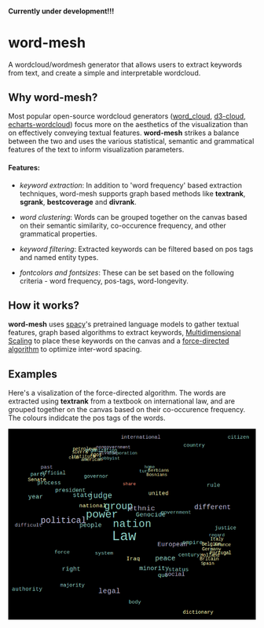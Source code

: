 #### Currently under development!!!

# word-mesh
A wordcloud/wordmesh generator that allows users to extract keywords from text, and create a simple and interpretable wordcloud.


## Why word-mesh?

Most popular open-source wordcloud generators ([word_cloud](https://github.com/amueller/word_cloud), [d3-cloud](https://github.com/jasondavies/d3-cloud), [echarts-wordcloud](https://github.com/ecomfe/echarts-wordcloud)) focus more on the aesthetics of the visualization than on effectively conveying textual features. **word-mesh** strikes a balance between the two and uses the various statistical, semantic and grammatical features of the text to inform visualization parameters.

#### Features:
 - *keyword extraction*: In addition to 'word frequency' based extraction techniques, word-mesh supports graph based methods like **textrank**, **sgrank**, **bestcoverage** and **divrank**.
 
 - *word clustering*: Words can be grouped together on the canvas based on their semantic similarity, co-occurence frequency, and other grammatical properties.
 
 - *keyword filtering*: Extracted keywords can be filtered based on pos tags and named entity types.
 
 - *fontcolors and fontsizes*: These can be set based on the following criteria - word frequency, pos-tags, word-longevity.
 

## How it works?
**word-mesh** uses [spacy](https://spacy.io/)'s pretrained language models to gather textual features, graph based algorithms to extract keywords, [Multidimensional Scaling](https://en.wikipedia.org/wiki/Multidimensional_scaling) to place these keywords on the canvas and a [force-directed algorithm](#Visualizing-the-FDA) to optimize inter-word spacing.

## Examples
Here's a visalization of the force-directed algorithm. The words are extracted using **textrank** from a textbook on international law, and are grouped together on the canvas based on their co-occurence frequency. The colours indidcate the pos tags of the words.

![animation](examples/animation.gif)